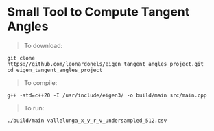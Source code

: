 # Small Tool to Compute Tangent Angles

> To download:
```commandline
git clone https://github.com/leonardonels/eigen_tangent_angles_project.git
cd eigen_tangent_angles_project
```
> To compile: 
```commandline
g++ -std=c++20 -I /usr/include/eigen3/ -o build/main src/main.cpp
```
> To run:
```commandline
./build/main vallelunga_x_y_r_v_undersampled_512.csv
```


